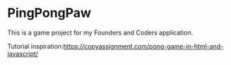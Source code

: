 # PingPongPaw
This is a game project for my Founders and Coders application.

Tutorial inspiration:https://copyassignment.com/pong-game-in-html-and-javascript/
